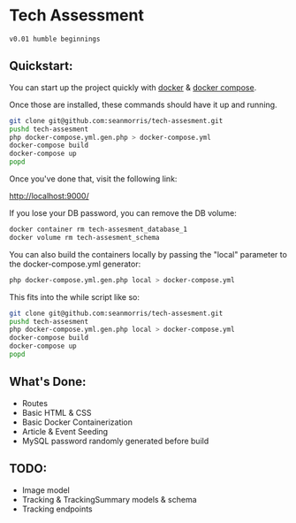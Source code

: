 # Tech Assessment

```v0.01 humble beginnings```

## Quickstart:

You can start up the project quickly with [docker](https://docs.docker.com/install/) & [docker compose](https://docs.docker.com/compose/).

Once those are installed, these commands should have it up and running.

```bash
git clone git@github.com:seanmorris/tech-assesment.git
pushd tech-assesment
php docker-compose.yml.gen.php > docker-compose.yml
docker-compose build
docker-compose up
popd
```

Once you've done that, visit the following link:

[http://localhost:9000/](http://localhost:9000/)

If you lose your DB password, you can remove the DB volume:

```bash
docker container rm tech-assesment_database_1
docker volume rm tech-assesment_schema
```

You can also build the containers locally by passing the "local" parameter to the docker-compose.yml generator:

```bash
php docker-compose.yml.gen.php local > docker-compose.yml
```

This fits into the while script like so:

```bash
git clone git@github.com:seanmorris/tech-assesment.git
pushd tech-assesment
php docker-compose.yml.gen.php local > docker-compose.yml
docker-compose build
docker-compose up
popd
```

## What's Done:

* Routes
* Basic HTML & CSS
* Basic Docker Containerization
* Article & Event Seeding
* MySQL password randomly generated before build

## TODO:

* Image model
* Tracking & TrackingSummary models & schema
* Tracking endpoints

